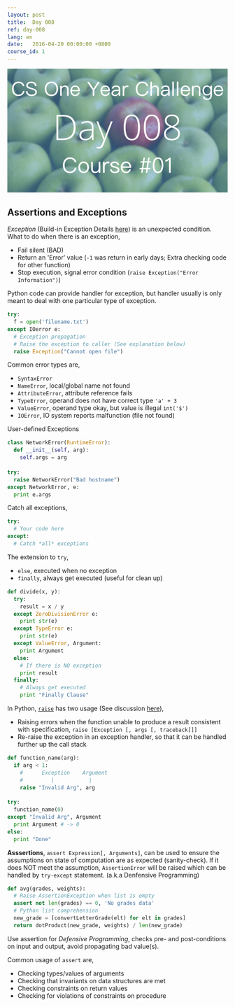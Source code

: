 ```yaml
---
layout: post
title:  Day 008
ref: day-008
lang: en
date:   2016-04-20 00:00:00 +0800
course_id: 1
---
```


![](/images/Day008-en.png)

## Assertions and Exceptions

*Exception* (Build-in Exception Details [here](https://docs.python.org/2/library/exceptions.html)) is an unexpected condition. What to do when there is an exception,

- Fail silent (BAD)
- Return an 'Error' value (`-1` was return in early days; Extra checking code for other function)
- Stop execution, signal error condition (`raise Exception("Error Information")`)

Python code can provide handler for exception, but handler usually is only meant to deal with one particular type of exception.

```python
try:
  f = open('filename.txt')
except IOerror e:
  # Exception propagation
  # Raise the exception to caller (See explanation below)
  raise Exception("Cannot open file")
```

Common error types are,

- `SyntaxError`
- `NameError`, local/global name not found
- `AttributeError`, attribute reference fails
- `TypeError`, operand does not have correct type `'a' + 3`
- `ValueError`, operand type okay, but value is illegal `int('$')`
- `IOError`, IO system reports malfunction (file not found)

User-defined Exceptions

```python
class NetworkError(RuntimeError):
  def __init__(self, arg):
    self.args = arg

try:
  raise NetworkError("Bad hostname")
except NetworkError, e:
  print e.args
```

Catch all exceptions,

```python
try:
  # Your code here
except:
  # Catch *all* exceptions
```

The extension to `try`,

- `else`, executed when no exception
- `finally`, always get executed (useful for clean up)

```python
def divide(x, y):
  try:
    result = x / y
  except ZeroDivisionError e:
    print str(e)
  except TypeError e:
    print str(e)
  except ValueError, Argument:
    print Argument
  else:
    # If there is NO exception
    print result
  finally:
    # Always get executed
    print "Finally Clause"
```

In Python, [`raise`](https://docs.python.org/2/tutorial/errors.html#raising-exceptions) has two usage (See discussion [here](http://stackoverflow.com/questions/13957829/how-to-use-raise-keyword-in-python)),

- Raising errors when the function unable to produce a result consistent with specification, `raise [Exception [, args [, traceback]]]`
- Re-raise the exception in an exception handler, so that it can be handled further up the call stack

```python
def function_name(arg):
  if arg < 1:
    #      Exception    Argument
    #         |           |
    raise "Invalid Arg", arg

try:
  function_name(0)
except "Invalid Arg", Argument
  print Argument # -> 0
else:
  print "Done"
```

**Asssertions**, `assert Expression[, Arguments]`, can be used to ensure the assumptions on state of computation are as expected (sanity-check). If it does NOT meet the assumption, `AssertionError` will be raised which can be handled by `try-except` statement. (a.k.a Denfensive Programming)

```python
def avg(grades, weights):
  # Raise AssertionException when list is empty
  assert not len(grades) == 0, 'No grades data'
  # Python list comprehension
  new_grade = [convertLetterGrade(elt) for elt in grades]
  return dotProduct(new_grade, weights) / len(new_grade)
```

Use assertion for *Defensive Programming*, checks pre- and post-conditions on input and output, avoid propagating bad value(s).

Common usage of `assert` are,

- Checking types/values of arguments
- Checking that invariants on data structures are met
- Checking constraints on return values
- Checking for violations of constraints on procedure
